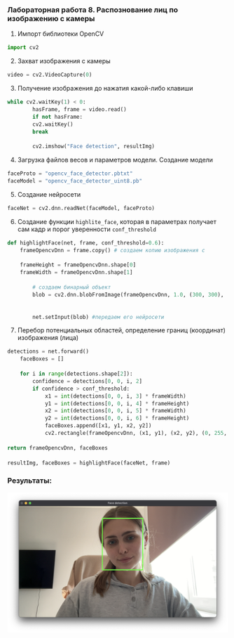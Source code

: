 ### Лабораторная работа 8. Распознование лиц по изображению с камеры

1) Импорт библиотеки OpenCV

```python
import cv2
```

2) Захват изображения с камеры

```python
video = cv2.VideoCapture(0)
```

3) Получение изображения до нажатия какой-либо клавиши

```python
while cv2.waitKey(1) < 0:
		hasFrame, frame = video.read()
		if not hasFrame:
        cv2.waitKey()
        break

		cv2.imshow("Face detection", resultImg)

```

4) Загрузка файлов весов и параметров модели. Создание модели

```python
faceProto = "opencv_face_detector.pbtxt"
faceModel = "opencv_face_detector_uint8.pb"
```

5) Создание нейросети

```python
faceNet = cv2.dnn.readNet(faceModel, faceProto)
```

6) Создание функции `highlite_face`, которая в параметрах получает сам кадр и порог уверенности `conf_threshold`

```python
def highlightFace(net, frame, conf_threshold=0.6):
    frameOpencvDnn = frame.copy() # создаем копию изображения с 
																				#камеры/изображение из файла
    frameHeight = frameOpencvDnn.shape[0]
    frameWidth = frameOpencvDnn.shape[1]

		# создаем бинарный объект
		blob = cv2.dnn.blobFromImage(frameOpencvDnn, 1.0, (300, 300), 
																		[104, 117, 123], True, False)

		net.setInput(blob) #передаем его нейросети

```

7) Перебор потенциальных областей, определение границ (координат) изображения (лица)

```python
detections = net.forward()
    faceBoxes = []

    for i in range(detections.shape[2]):
        confidence = detections[0, 0, i, 2]
        if confidence > conf_threshold:
            x1 = int(detections[0, 0, i, 3] * frameWidth)
            y1 = int(detections[0, 0, i, 4] * frameHeight)
            x2 = int(detections[0, 0, i, 5] * frameWidth)
            y2 = int(detections[0, 0, i, 6] * frameHeight)
            faceBoxes.append([x1, y1, x2, y2])
            cv2.rectangle(frameOpencvDnn, (x1, y1), (x2, y2), (0, 255, 0), int(round(frameHeight / 150)), 8)
    
return frameOpencvDnn, faceBoxes

resultImg, faceBoxes = highlightFace(faceNet, frame)
```


### Результаты:

![Расползнавание лица с изображеня камеры](results/video01.png)


